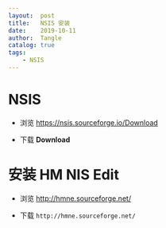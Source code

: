 ```yaml
---
layout:  post
title:   NSIS 安装
date:    2019-10-11
author:  Tangle
catalog: true
tags:
    - NSIS
---
```


# NSIS

- 浏览 <https://nsis.sourceforge.io/Download>

- 下载 **Download**

# 安装 HM NIS Edit

- 浏览 <http://hmne.sourceforge.net/>

- 下载 `http://hmne.sourceforge.net/`
